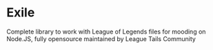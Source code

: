 # Exile
Complete library to work with League of Legends files for mooding on Node.JS, fully opensource maintained by League Tails Community
